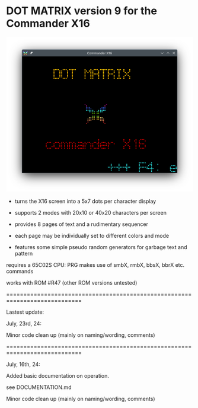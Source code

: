 # DOT MATRIX version 9 for the Commander X16

![intro screen](screenshots/Intro_Screen.png)

- turns the X16 screen into a 5x7 dots per character display

- supports 2 modes with 20x10 or 40x20 characters per screen

- provides 8 pages of text and a rudimentary sequencer

- each page may be individually set to different colors and mode

- features some simple pseudo random generators for garbage text and pattern


requires a 65C02S CPU: PRG makes use of smbX, rmbX, bbsX, bbrX etc. commands

works with ROM #R47 (other ROM versions untested)

============================================================================

Lastest update:

July, 23rd, 24:

Minor code clean up (mainly on naming/wording, comments)

============================================================================

July, 16th, 24:

Added basic documentation on operation.

see DOCUMENTATION.md

Minor code clean up (mainly on naming/wording, comments)
